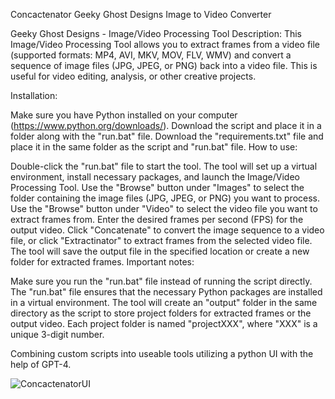 Concactenator
Geeky Ghost Designs Image to Video Converter

Geeky Ghost Designs - Image/Video Processing Tool
Description:
This Image/Video Processing Tool allows you to extract frames from a video file (supported formats: MP4, AVI, MKV, MOV, FLV, WMV) and convert a sequence of image files (JPG, JPEG, or PNG) back into a video file. This is useful for video editing, analysis, or other creative projects.

Installation:

Make sure you have Python installed on your computer (https://www.python.org/downloads/).
Download the script and place it in a folder along with the "run.bat" file.
Download the "requirements.txt" file and place it in the same folder as the script and "run.bat" file.
How to use:

Double-click the "run.bat" file to start the tool.
The tool will set up a virtual environment, install necessary packages, and launch the Image/Video Processing Tool.
Use the "Browse" button under "Images" to select the folder containing the image files (JPG, JPEG, or PNG) you want to process.
Use the "Browse" button under "Video" to select the video file you want to extract frames from.
Enter the desired frames per second (FPS) for the output video.
Click "Concatenate" to convert the image sequence to a video file, or click "Extractinator" to extract frames from the selected video file.
The tool will save the output file in the specified location or create a new folder for extracted frames.
Important notes:

Make sure you run the "run.bat" file instead of running the script directly. The "run.bat" file ensures that the necessary Python packages are installed in a virtual environment.
The tool will create an "output" folder in the same directory as the script to store project folders for extracted frames or the output video. Each project folder is named "projectXXX", where "XXX" is a unique 3-digit number.

Combining custom scripts into useable tools utilizing a python UI with the help of GPT-4.


![ConcactenatorUI](https://user-images.githubusercontent.com/111990299/227387942-cd18aa57-79bb-4e45-b61a-41df4a8941de.png)

